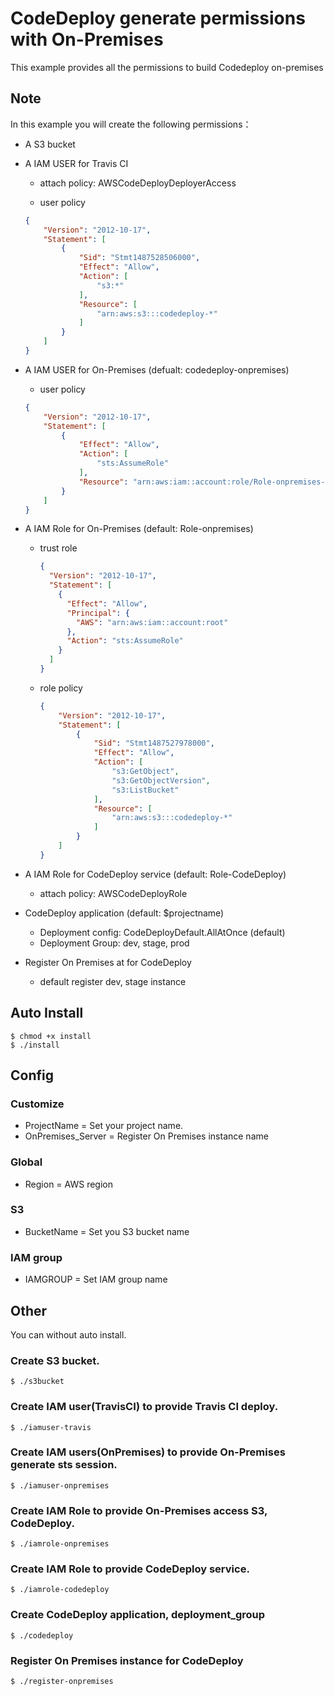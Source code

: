 # CodeDeploy generate permissions with On-Premises
This example provides all the permissions to build Codedeploy on-premises

## Note
In this example you will create the following permissions：

- A S3 bucket

- A IAM USER for Travis CI

    - attach policy: AWSCodeDeployDeployerAccess

    - user policy
    ```json
    {
        "Version": "2012-10-17",
        "Statement": [
            {
                "Sid": "Stmt1487528506000",
                "Effect": "Allow",
                "Action": [
                    "s3:*"
                ],
                "Resource": [
                    "arn:aws:s3:::codedeploy-*"
                ]
            }
        ]
    }
    ```

- A IAM USER for On-Premises (defualt: codedeploy-onpremises)

    - user policy

    ```json
    {
        "Version": "2012-10-17",
        "Statement": [
            {
                "Effect": "Allow",
                "Action": [
                    "sts:AssumeRole"
                ],
                "Resource": "arn:aws:iam::account:role/Role-onpremises-*"
            }
        ]
    }
    ```

- A IAM Role for On-Premises (default: Role-onpremises)

    - trust role 

        ```json
        {
          "Version": "2012-10-17",
          "Statement": [
            {
              "Effect": "Allow",
              "Principal": {
                "AWS": "arn:aws:iam::account:root"
              },
              "Action": "sts:AssumeRole"
            }
          ]
        }
        ```

    - role policy

        ```json
        {
            "Version": "2012-10-17",
            "Statement": [
                {
                    "Sid": "Stmt1487527978000",
                    "Effect": "Allow",
                    "Action": [
                        "s3:GetObject",
                        "s3:GetObjectVersion",
                        "s3:ListBucket"
                    ],
                    "Resource": [
                        "arn:aws:s3:::codedeploy-*"
                    ]
                }
            ]
        }
        ```
- A IAM Role for CodeDeploy service (default: Role-CodeDeploy)

    - attach policy: AWSCodeDeployRole

- CodeDeploy application (default: $projectname)

    - Deployment config: CodeDeployDefault.AllAtOnce (default)
    - Deployment Group: dev, stage, prod

- Register On Premises at for CodeDeploy
    
    - default register dev, stage instance

## Auto Install

    $ chmod +x install
    $ ./install

## Config

### Customize

- ProjectName = Set your project name.
- OnPremises_Server = Register On Premises instance name

### Global
- Region = AWS region

### S3
- BucketName = Set you S3 bucket name

### IAM group

- IAMGROUP = Set IAM group name

## Other 
You can without auto install.

### Create S3 bucket.

    $ ./s3bucket

### Create IAM user(TravisCI) to provide Travis CI deploy.

    $ ./iamuser-travis

### Create IAM users(OnPremises) to provide On-Premises generate sts session.

    $ ./iamuser-onpremises

### Create IAM Role to provide On-Premises access S3, CodeDeploy.

    $ ./iamrole-onpremises

### Create IAM Role to provide CodeDeploy service.

    $ ./iamrole-codedeploy

### Create CodeDeploy application, deployment_group

    $ ./codedeploy    

### Register On Premises instance for CodeDeploy

    $ ./register-onpremises
